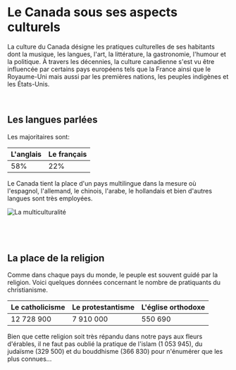 # Le Canada sous ses aspects culturels

 La culture du Canada désigne les pratiques culturelles de ses habitants dont la musique, les langues, l'art, la littérature, la gastronomie, l'humour et la politique. 
 À travers les décennies, la culture canadienne s'est vu être influencée par certains pays européens tels que la France ainsi que le Royaume-Uni mais aussi par les premières nations, les peuples indigènes et les États-Unis. 
 
 &nbsp;
 
 ## Les langues parlées 

Les majoritaires sont:  
 
 L'anglais | Le français
 --------- | ----------
 58%       |    22%
 
 Le Canada tient la place d'un pays multilingue dans la mesure où l'espagnol, l'allemand, le chinois, l'arabe, le hollandais et bien d'autres langues sont très employées. 
 
 ![La multiculturalité](https://i.pinimg.com/564x/84/27/71/842771c5894b1bfd08f541f247407d0f.jpg)
 
 &nbsp;
---------------------------
 
 ## La place de la religion 
 
 Comme dans chaque pays du monde, le peuple est souvent guidé par la religion. Voici quelques données concernant le nombre de pratiquants du christianisme. 
 
 Le catholicisme | Le protestantisme | L'église orthodoxe 
 --------------  |   -------------   | ------------
 12 728 900      | 7 910 000         | 550 690
 

Bien que cette religion soit très répandu dans notre pays aux fleurs d'érables, il ne faut pas oublié la pratique de l'islam (1 053 945), du judaïsme (329 500) et du bouddhisme (366 830) pour n'énumérer que les plus connues...



